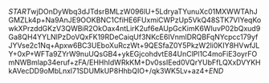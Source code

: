 $START$wjDOnDyWbq3dJTdsrBMLzW096lU+5LdryaTYunuXc01MXWWTAhJGMZLk4p+Na9AnJE9OOKBNC1CfiHE6FUxmiCWPzUp5VkQ48STK7VIYeqKowkXPrzddGKzV3QWBiR2OkOax4ntLirK2uf6eAUpGcKimK6WIuvP02bQxud9Ga8QH4YYLNlPzDoVQxFK19RDeCaiqUf3NKcE6IVnmlDRQBFqNYcpcc179yfJYVse2c1Nq+Apxw6BC3UEboXuRczWt+9QESfaZ0Y5PkzW2li0KIY8HVwfJLY+0xP+WFTa9ZYrW9nuUQsGB4+ykEGjcohdvtE84UnClPl1C4moFiE3oyrFOmNWBmlap34eruf+zFA/EHHhIdWRkKM+Dv0ssIEed0VQrYUbFfLQXxDVYKHkAVecDD9oMbLnxl71SDUMkUP8HhbQIO+/qk3WK5Lv+az4+$END$